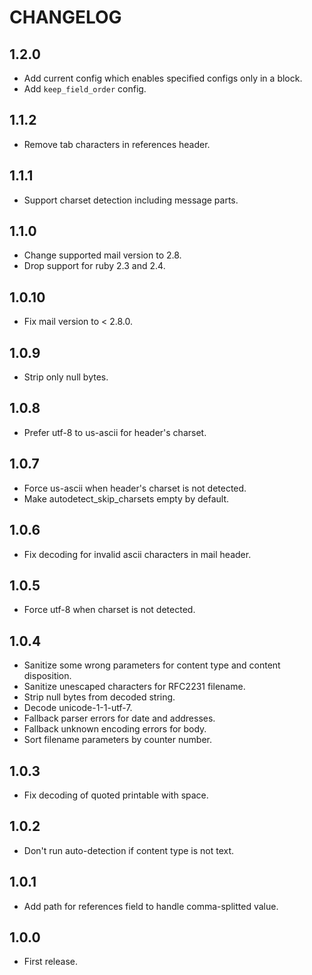 # CHANGELOG

## 1.2.0

* Add current config which enables specified configs only in a block.
* Add `keep_field_order` config.

## 1.1.2

* Remove tab characters in references header.

## 1.1.1

* Support charset detection including message parts.

## 1.1.0

* Change supported mail version to 2.8.
* Drop support for ruby 2.3 and 2.4.

## 1.0.10

* Fix mail version to < 2.8.0.

## 1.0.9

* Strip only null bytes.

## 1.0.8

* Prefer utf-8 to us-ascii for header's charset.

## 1.0.7

* Force us-ascii when header's charset is not detected.
* Make autodetect_skip_charsets empty by default.

## 1.0.6

* Fix decoding for invalid ascii characters in mail header.

## 1.0.5

* Force utf-8 when charset is not detected.

## 1.0.4

* Sanitize some wrong parameters for content type and content disposition.
* Sanitize unescaped characters for RFC2231 filename.
* Strip null bytes from decoded string.
* Decode unicode-1-1-utf-7.
* Fallback parser errors for date and addresses.
* Fallback unknown encoding errors for body.
* Sort filename parameters by counter number.

## 1.0.3

* Fix decoding of quoted printable with space.

## 1.0.2

* Don't run auto-detection if content type is not text.

## 1.0.1

* Add path for references field to handle comma-splitted value.

## 1.0.0

* First release.
